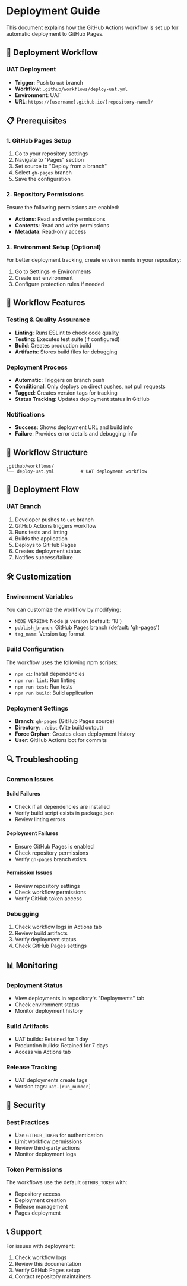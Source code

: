 # Deployment Guide

This document explains how the GitHub Actions workflow is set up for automatic deployment to GitHub Pages.

## 🚀 Deployment Workflow

### UAT Deployment
- **Trigger**: Push to `uat` branch
- **Workflow**: `.github/workflows/deploy-uat.yml`
- **Environment**: UAT
- **URL**: `https://[username].github.io/[repository-name]/`

## 📋 Prerequisites

### 1. GitHub Pages Setup
1. Go to your repository settings
2. Navigate to "Pages" section
3. Set source to "Deploy from a branch"
4. Select `gh-pages` branch
5. Save the configuration

### 2. Repository Permissions
Ensure the following permissions are enabled:
- **Actions**: Read and write permissions
- **Contents**: Read and write permissions
- **Metadata**: Read-only access

### 3. Environment Setup (Optional)
For better deployment tracking, create environments in your repository:
1. Go to Settings → Environments
2. Create `uat` environment
3. Configure protection rules if needed

## 🔧 Workflow Features

### Testing & Quality Assurance
- **Linting**: Runs ESLint to check code quality
- **Testing**: Executes test suite (if configured)
- **Build**: Creates production build
- **Artifacts**: Stores build files for debugging

### Deployment Process
- **Automatic**: Triggers on branch push
- **Conditional**: Only deploys on direct pushes, not pull requests
- **Tagged**: Creates version tags for tracking
- **Status Tracking**: Updates deployment status in GitHub

### Notifications
- **Success**: Shows deployment URL and build info
- **Failure**: Provides error details and debugging info

## 📁 Workflow Structure

```
.github/workflows/
└── deploy-uat.yml          # UAT deployment workflow
```

## 🔄 Deployment Flow

### UAT Branch
1. Developer pushes to `uat` branch
2. GitHub Actions triggers workflow
3. Runs tests and linting
4. Builds the application
5. Deploys to GitHub Pages
6. Creates deployment status
7. Notifies success/failure

## 🛠️ Customization

### Environment Variables
You can customize the workflow by modifying:
- `NODE_VERSION`: Node.js version (default: '18')
- `publish_branch`: GitHub Pages branch (default: 'gh-pages')
- `tag_name`: Version tag format

### Build Configuration
The workflow uses the following npm scripts:
- `npm ci`: Install dependencies
- `npm run lint`: Run linting
- `npm run test`: Run tests
- `npm run build`: Build application

### Deployment Settings
- **Branch**: `gh-pages` (GitHub Pages source)
- **Directory**: `./dist` (Vite build output)
- **Force Orphan**: Creates clean deployment history
- **User**: GitHub Actions bot for commits

## 🔍 Troubleshooting

### Common Issues

#### Build Failures
- Check if all dependencies are installed
- Verify build script exists in package.json
- Review linting errors

#### Deployment Failures
- Ensure GitHub Pages is enabled
- Check repository permissions
- Verify `gh-pages` branch exists

#### Permission Issues
- Review repository settings
- Check workflow permissions
- Verify GitHub token access

### Debugging
1. Check workflow logs in Actions tab
2. Review build artifacts
3. Verify deployment status
4. Check GitHub Pages settings

## 📊 Monitoring

### Deployment Status
- View deployments in repository's "Deployments" tab
- Check environment status
- Monitor deployment history

### Build Artifacts
- UAT builds: Retained for 1 day
- Production builds: Retained for 7 days
- Access via Actions tab

### Release Tracking
- UAT deployments create tags
- Version tags: `uat-[run_number]`

## 🔐 Security

### Best Practices
- Use `GITHUB_TOKEN` for authentication
- Limit workflow permissions
- Review third-party actions
- Monitor deployment logs

### Token Permissions
The workflows use the default `GITHUB_TOKEN` with:
- Repository access
- Deployment creation
- Release management
- Pages deployment

## 📞 Support

For issues with deployment:
1. Check workflow logs
2. Review this documentation
3. Verify GitHub Pages setup
4. Contact repository maintainers 